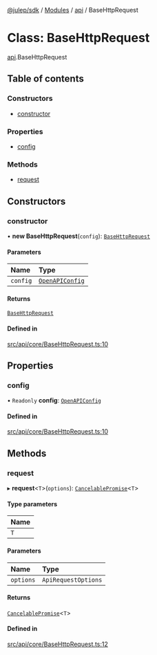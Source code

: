 [@julep/sdk](../README.md) / [Modules](../modules.md) / [api](../modules/api.md) / BaseHttpRequest

# Class: BaseHttpRequest

[api](../modules/api.md).BaseHttpRequest

## Table of contents

### Constructors

- [constructor](api.BaseHttpRequest.md#constructor)

### Properties

- [config](api.BaseHttpRequest.md#config)

### Methods

- [request](api.BaseHttpRequest.md#request)

## Constructors

### constructor

• **new BaseHttpRequest**(`config`): [`BaseHttpRequest`](api.BaseHttpRequest.md)

#### Parameters

| Name | Type |
| :------ | :------ |
| `config` | [`OpenAPIConfig`](../modules/api.md#openapiconfig) |

#### Returns

[`BaseHttpRequest`](api.BaseHttpRequest.md)

#### Defined in

[src/api/core/BaseHttpRequest.ts:10](https://github.com/julep-ai/julep/blob/17395ca7c2a8256c9263da447365241b1a3cd637/sdks/ts/src/api/core/BaseHttpRequest.ts#L10)

## Properties

### config

• `Readonly` **config**: [`OpenAPIConfig`](../modules/api.md#openapiconfig)

#### Defined in

[src/api/core/BaseHttpRequest.ts:10](https://github.com/julep-ai/julep/blob/17395ca7c2a8256c9263da447365241b1a3cd637/sdks/ts/src/api/core/BaseHttpRequest.ts#L10)

## Methods

### request

▸ **request**\<`T`\>(`options`): [`CancelablePromise`](api.CancelablePromise.md)\<`T`\>

#### Type parameters

| Name |
| :------ |
| `T` |

#### Parameters

| Name | Type |
| :------ | :------ |
| `options` | `ApiRequestOptions` |

#### Returns

[`CancelablePromise`](api.CancelablePromise.md)\<`T`\>

#### Defined in

[src/api/core/BaseHttpRequest.ts:12](https://github.com/julep-ai/julep/blob/17395ca7c2a8256c9263da447365241b1a3cd637/sdks/ts/src/api/core/BaseHttpRequest.ts#L12)
